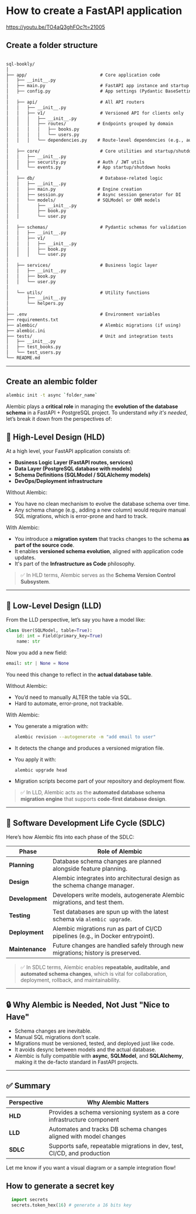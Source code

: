 # How to create a FastAPI application

<https://youtu.be/TO4aQ3ghFOc?t=21005>

## Create a folder structure

``` md

sql-bookly/
│
├── app/                            # Core application code
│   ├── __init__.py
│   ├── main.py                     # FastAPI app instance and startup logic
│   ├── config.py                   # App settings (Pydantic BaseSettings)
│
│   ├── api/                        # All API routers
│   │   ├── __init__.py
│   │   ├── v1/                     # Versioned API for clients only
│   │   │   ├── __init__.py
│   │   │   ├── routes/            # Endpoints grouped by domain
│   │   │   │   ├── books.py
│   │   │   │   └── users.py
│   │   │   └── dependencies.py    # Route-level dependencies (e.g., auth, pagination)
│
│   ├── core/                       # Core utilities and startup/shutdown events
│   │   ├── __init__.py
│   │   ├── security.py            # Auth / JWT utils
│   │   └── events.py              # App startup/shutdown hooks
│
│   ├── db/                         # Database-related logic
│   │   ├── __init__.py
│   │   ├── main.py                # Engine creation
│   │   ├── session.py             # Async session generator for DI
│   │   └── models/                # SQLModel or ORM models
│   │       ├── __init__.py
│   │       ├── book.py
│   │       └── user.py
│
│   ├── schemas/                    # Pydantic schemas for validation
│   │   ├── __init__.py
│   │   ├── v1/
│   │   │   ├── __init__.py
│   │   │   ├── book.py
│   │   │   └── user.py
│
│   ├── services/                   # Business logic layer
│   │   ├── __init__.py
│   │   ├── book.py
│   │   └── user.py
│
│   └── utils/                      # Utility functions
│       ├── __init__.py
│       └── helpers.py
│
├── .env                            # Environment variables
├── requirements.txt
├── alembic/                        # Alembic migrations (if using)
├── alembic.ini
├── tests/                          # Unit and integration tests
│   ├── __init__.py
│   ├── test_books.py
│   └── test_users.py
└── README.md

```

---

## Create an alembic folder

``` bash
alembic init -t async `folder_name`
```

Alembic plays a **critical role** in managing the **evolution of the database schema** in a FastAPI + PostgreSQL project. To understand *why it's needed*, let’s break it down from the perspectives of:

## 🧠 High-Level Design (HLD)

At a high level, your FastAPI application consists of:

* **Business Logic Layer (FastAPI routes, services)**
* **Data Layer (PostgreSQL database with models)**
* **Schema Definitions (SQLModel / SQLAlchemy models)**
* **DevOps/Deployment infrastructure**

Without Alembic:

* You have no clean mechanism to evolve the database schema over time.
* Any schema change (e.g., adding a new column) would require manual SQL migrations, which is error-prone and hard to track.

With Alembic:

* You introduce a **migration system** that tracks changes to the schema **as part of the source code**.
* It enables **versioned schema evolution**, aligned with application code updates.
* It's part of the **Infrastructure as Code** philosophy.

> ✅ In HLD terms, Alembic serves as the **Schema Version Control Subsystem**.

---

## 🔧 Low-Level Design (LLD)

From the LLD perspective, let’s say you have a model like:

```python
class User(SQLModel, table=True):
    id: int = Field(primary_key=True)
    name: str
```

Now you add a new field:

```python
email: str | None = None
```

You need this change to reflect in the **actual database table**.

Without Alembic:

* You’d need to manually ALTER the table via SQL.
* Hard to automate, error-prone, not trackable.

With Alembic:

* You generate a migration with:

  ```bash
  alembic revision --autogenerate -m "add email to user"
  ```

* It detects the change and produces a versioned migration file.
* You apply it with:

  ```bash
  alembic upgrade head
  ```

* Migration scripts become part of your repository and deployment flow.

> ✅ In LLD, Alembic acts as the **automated database schema migration engine** that supports **code-first database design**.

---

## 🔄 Software Development Life Cycle (SDLC)

Here’s how Alembic fits into each phase of the SDLC:

| Phase           | Role of Alembic                                                                 |
| --------------- | ------------------------------------------------------------------------------- |
| **Planning**    | Database schema changes are planned alongside feature planning.                 |
| **Design**      | Alembic integrates into architectural design as the schema change manager.      |
| **Development** | Developers write models, autogenerate Alembic migrations, and test them.        |
| **Testing**     | Test databases are spun up with the latest schema via `alembic upgrade`.        |
| **Deployment**  | Alembic migrations run as part of CI/CD pipelines (e.g., in Docker entrypoint). |
| **Maintenance** | Future changes are handled safely through new migrations; history is preserved. |

> ✅ In SDLC terms, Alembic enables **repeatable, auditable, and automated schema changes**, which is vital for collaboration, deployment, rollback, and maintainability.

---

## 🔒 Why Alembic is **Needed**, Not Just "Nice to Have"

* Schema changes are inevitable.
* Manual SQL migrations don’t scale.
* Migrations must be versioned, tested, and deployed just like code.
* It avoids desync between models and the actual database.
* Alembic is fully compatible with **async**, **SQLModel**, and **SQLAlchemy**, making it the de-facto standard in FastAPI projects.

---

## ✅ Summary

| Perspective | Why Alembic Matters                                                      |
| ----------- | ------------------------------------------------------------------------ |
| **HLD**     | Provides a schema versioning system as a core infrastructure component   |
| **LLD**     | Automates and tracks DB schema changes aligned with model changes        |
| **SDLC**    | Supports safe, repeatable migrations in dev, test, CI/CD, and production |

Let me know if you want a visual diagram or a sample integration flow!

## How to generate a secret key

``` python
  import secrets
  secrets.token_hex(16) # generate a 16 bits key
```
